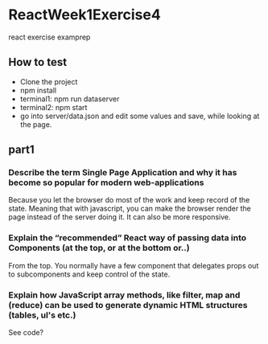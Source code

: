 # ReactWeek1Exercise4
react exercise examprep
## How to test
* Clone the project
* npm install
* terminal1: npm run dataserver
* terminal2: npm start
* go into server/data.json and edit some values and save, while looking at the page.
## part1
### Describe the term Single Page Application and why it has become so popular for modern web-applications
Because you let the browser do most of the work and keep record of the state. Meaning that with javascript, you can make the browser render the page instead of the server doing it. It can also be more responsive.
### Explain the “recommended” React way of passing data into Components (at the top, or at the bottom or..)
From the top. You normally have a few component that delegates props out to subcomponents and keep control of the state.
### Explain how JavaScript array methods, like filter, map and (reduce) can be used to generate dynamic HTML structures (tables, ul's etc.)
See code?
